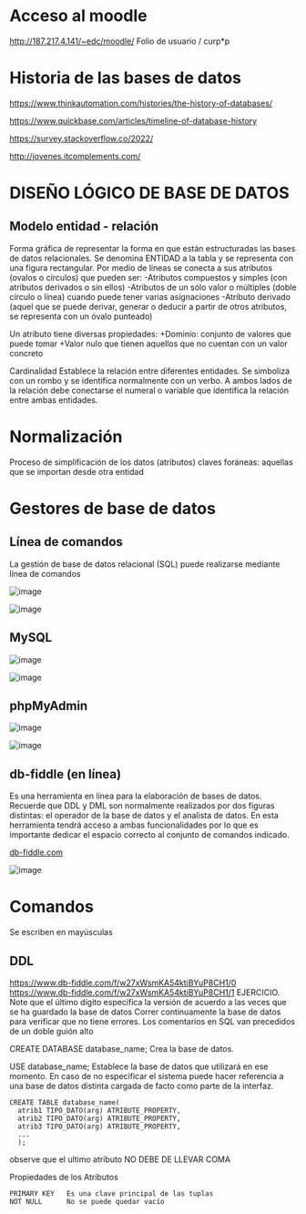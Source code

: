 # Acceso al moodle

http://187.217.4.141/~edc/moodle/
Folio de usuario / curp*p

# Historia de las bases de datos

https://www.thinkautomation.com/histories/the-history-of-databases/

https://www.quickbase.com/articles/timeline-of-database-history

https://survey.stackoverflow.co/2022/

http://jovenes.itcomplements.com/

# DISEÑO LÓGICO DE BASE DE DATOS

## Modelo entidad - relación

Forma gráfica de representar la forma en que están estructuradas las bases de datos relacionales.
Se denomina ENTIDAD a la tabla y se representa con una figura rectangular.
Por medio de líneas se conecta a sus atributos (ovalos o círculos) que pueden ser:
-Atributos compuestos y simples (con atributos derivados o sin ellos)
-Atributos de un sólo valor o múltiples (doble círculo o línea) cuando puede tener varias asignaciones
-Atributo derivado (aquel que se puede derivar, generar o deducir a partir de otros atributos, se representa con un óvalo punteado)

Un atributo tiene diversas propiedades:
+Dominio: conjunto de valores que puede tomar
+Valor nulo que tienen aquellos que no cuentan con un valor concreto

Cardinalidad
Establece la relación entre diferentes entidades. Se simboliza con un rombo y se identifica normalmente con un verbo.
A ambos lados de la relación debe conectarse el numeral o variable que identifica la relación entre ambas entidades.


# Normalización 

Proceso de simplificación de los datos (atributos)
claves foráneas: aquellas que se importan desde otra entidad


# Gestores de base de datos

## Línea de comandos

La gestión de base de datos relacional (SQL) puede realizarse mediante línea de comandos

![image](https://user-images.githubusercontent.com/20374059/200018033-32665c2b-00af-42f7-a3a0-873f3a37773f.png)

![image](https://user-images.githubusercontent.com/20374059/200018197-cfb00953-5846-43a9-b52a-a29679feea61.png)

## MySQL

![image](https://user-images.githubusercontent.com/20374059/200018424-9b1896e2-3b30-4623-a9af-732c430659c3.png)

![image](https://user-images.githubusercontent.com/20374059/200018611-474887ad-0124-461a-aa3d-8182fbd358a9.png)

## phpMyAdmin

![image](https://user-images.githubusercontent.com/20374059/200018538-e32c3edd-2ee5-4e46-a22c-2d7efa3567db.png)

![image](https://user-images.githubusercontent.com/20374059/200019066-905153b3-28c7-4f1e-8a9c-d06a2c5b950e.png)

## db-fiddle (en línea)

Es una herramienta en línea para la elaboración de bases de datos. Recuerde que DDL y DML son normalmente realizados por dos figuras distintas: el operador de la base de datos y el analista de datos. En esta herramienta tendrá acceso a ambas funcionalidades por lo que es importante dedicar el espacio correcto al conjunto de comandos indicado.

[db-fiddle.com](https://www.db-fiddle.com)

![image](https://user-images.githubusercontent.com/20374059/200021627-7c8c73bc-23ab-4b43-973b-f53fa3ca7a94.png)

# Comandos

Se escriben en mayúsculas

## DDL

https://www.db-fiddle.com/f/w27xWsmKA54ktiBYuP8CH1/0 
https://www.db-fiddle.com/f/w27xWsmKA54ktiBYuP8CH1/1
EJERCICIO. Note que el último dígito especifica la versión de acuerdo a las veces que se ha guardado la base de datos
Correr continuamente la base de datos para verificar que no tiene errores.
Los comentarios en SQL van precedidos de un doble guión alto


CREATE DATABASE database_name;
Crea la base de datos.

USE database_name;
Establece la base de datos que utilizará en ese momento. En caso de no especificar el sistema puede hacer referencia a una base de datos distinta cargada de facto como parte de la interfaz.

```
CREATE TABLE database_name(
  atrib1 TIPO_DATO(arg) ATRIBUTE_PROPERTY,
  atrib2 TIPO_DATO(arg) ATRIBUTE_PROPERTY,
  atrib3 TIPO_DATO(arg) ATRIBUTE_PROPERTY,
  ...
  );
```
observe que el ultimo atributo NO DEBE DE LLEVAR COMA

Propiedades de los Atributos

```
PRIMARY KEY   Es una clave principal de las tuplas
NOT NULL      No se puede quedar vacío
```







